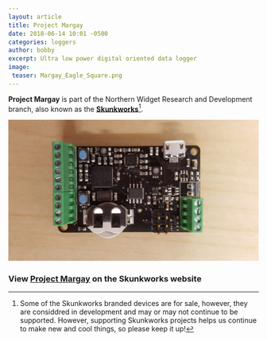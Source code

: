 ```yaml
---
layout: article
title: Project Margay
date: 2018-06-14 10:01 -0500
categories: loggers
author: bobby
excerpt: Ultra low power digital oriented data logger
image:
 teaser: Margay_Eagle_Square.png
---
```


<b>Project Margay</b> is part of the Northern Widget Research and Development branch, also known as the [<b>Skunkworks</b>](https://northernwidget-skunkworks.github.io/)[^1].

![Margay Board](/images/Margay_v0-0.jpg "Margay Board")

### View [<u>Project Margay</u>](https://northernwidget-skunkworks.github.io/Projects/Margay.html) on the Skunkworks website 

[^1]: Some of the Skunkworks branded devices are for sale, however, they are considdred in development and may or may not continue to be supported. However, supporting Skunkworks projects helps us continue to make new and cool things, so please keep it up!
